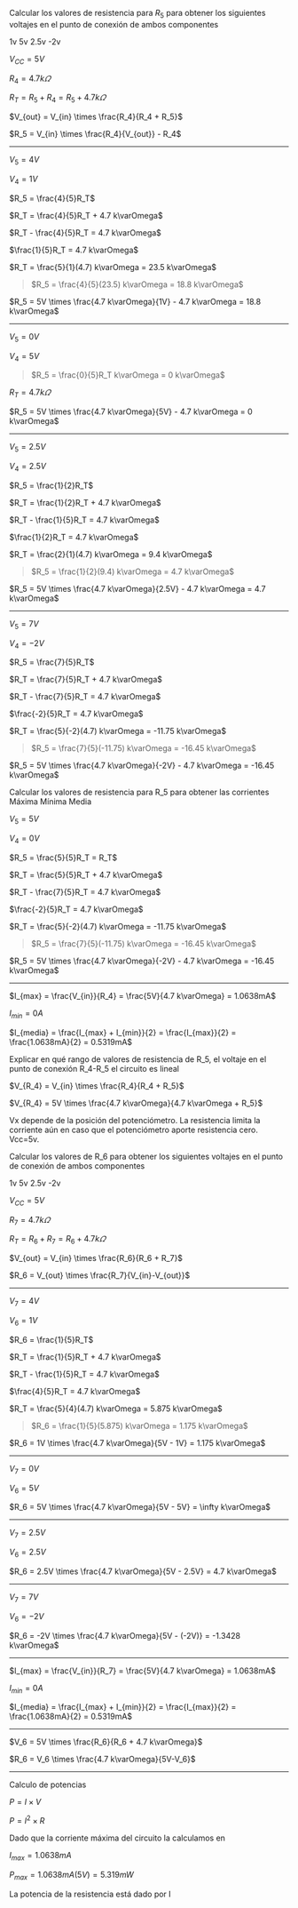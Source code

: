 Calcular los valores de resistencia para $R_5$ para obtener los siguientes voltajes en el punto de conexión 
de ambos componentes  
 
1v 5v 2.5v -2v 
 
$V_{CC} = 5V$

$R_4 = 4.7 k\varOmega$

$R_T = R_5 + R_4 = R_5 + 4.7 k\varOmega$

$V_{out} = V_{in} \times \frac{R_4}{R_4 + R_5}$

$R_5 = V_{in} \times \frac{R_4}{V_{out}} - R_4$

---

$V_5 = 4V$

$V_4 = 1V$

$R_5 = \frac{4}{5}R_T$ 

$R_T = \frac{4}{5}R_T + 4.7 k\varOmega$

$R_T - \frac{4}{5}R_T = 4.7 k\varOmega$

$\frac{1}{5}R_T = 4.7 k\varOmega$

$R_T = \frac{5}{1}(4.7) k\varOmega = 23.5 k\varOmega$

> $R_5 = \frac{4}{5}(23.5) k\varOmega = 18.8 k\varOmega$ 

$R_5 = 5V \times \frac{4.7 k\varOmega}{1V} - 4.7 k\varOmega = 18.8 k\varOmega$

---

$V_5 = 0V$

$V_4 = 5V$

> $R_5 = \frac{0}{5}R_T k\varOmega = 0 k\varOmega$ 

$R_T = 4.7 k\varOmega$

$R_5 = 5V \times \frac{4.7 k\varOmega}{5V} - 4.7 k\varOmega = 0 k\varOmega$

---

$V_5 = 2.5V$

$V_4 = 2.5V$

$R_5 = \frac{1}{2}R_T$ 

$R_T = \frac{1}{2}R_T + 4.7 k\varOmega$

$R_T - \frac{1}{5}R_T = 4.7 k\varOmega$

$\frac{1}{2}R_T = 4.7 k\varOmega$

$R_T = \frac{2}{1}(4.7) k\varOmega = 9.4 k\varOmega$

> $R_5 = \frac{1}{2}(9.4) k\varOmega = 4.7 k\varOmega$ 

$R_5 = 5V \times \frac{4.7 k\varOmega}{2.5V} - 4.7 k\varOmega = 4.7 k\varOmega$

---

$V_5 = 7V$

$V_4 = -2V$

$R_5 = \frac{7}{5}R_T$ 

$R_T = \frac{7}{5}R_T + 4.7 k\varOmega$

$R_T - \frac{7}{5}R_T = 4.7 k\varOmega$

$\frac{-2}{5}R_T = 4.7 k\varOmega$

$R_T = \frac{5}{-2}(4.7) k\varOmega = -11.75 k\varOmega$

> $R_5 = \frac{7}{5}(-11.75) k\varOmega = -16.45 k\varOmega$ 

$R_5 = 5V \times \frac{4.7 k\varOmega}{-2V} - 4.7 k\varOmega = -16.45 k\varOmega$






Calcular los valores de resistencia para R_5 para obtener las corrientes 
Máxima Mínima Media 
 
$V_5 = 5V$

$V_4 = 0V$

$R_5 = \frac{5}{5}R_T = R_T$ 

$R_T = \frac{5}{5}R_T + 4.7 k\varOmega$

$R_T - \frac{7}{5}R_T = 4.7 k\varOmega$

$\frac{-2}{5}R_T = 4.7 k\varOmega$

$R_T = \frac{5}{-2}(4.7) k\varOmega = -11.75 k\varOmega$

> $R_5 = \frac{7}{5}(-11.75) k\varOmega = -16.45 k\varOmega$ 

$R_5 = 5V \times \frac{4.7 k\varOmega}{-2V} - 4.7 k\varOmega = -16.45 k\varOmega$

---

$I_{max} = \frac{V_{in}}{R_4} = \frac{5V}{4.7 k\varOmega} = 1.0638mA$

$I_{min} = 0A$

$I_{media} = \frac{I_{max} + I_{min}}{2} = \frac{I_{max}}{2} = \frac{1.0638mA}{2} = 0.5319mA$

 
Explicar en qué rango de valores de resistencia de R_5, el voltaje en el punto de conexión R_4-R_5  el circuito es lineal 
 

$V_{R_4} = V_{in} \times \frac{R_4}{R_4 + R_5}$

$V_{R_4} = 5V \times \frac{4.7 k\varOmega}{4.7 k\varOmega + R_5}$



 
Vx depende de la posición del potenciómetro. La resistencia limita la corriente aún en caso que el 
potenciómetro aporte resistencia cero. Vcc=5v. 

Calcular los valores de R_6 para obtener los siguientes voltajes en el punto de conexión de ambos componentes  
 

1v 5v 2.5v -2v 
 
$V_{CC} = 5V$

$R_7 = 4.7 k\varOmega$

$R_T = R_6 + R_7 = R_6 + 4.7 k\varOmega$

$V_{out} = V_{in} \times \frac{R_6}{R_6 + R_7}$

$R_6 = V_{out} \times \frac{R_7}{V_{in}-V_{out}}$

---

$V_7 = 4V$

$V_6 = 1V$

$R_6 = \frac{1}{5}R_T$ 

$R_T = \frac{1}{5}R_T + 4.7 k\varOmega$

$R_T - \frac{1}{5}R_T = 4.7 k\varOmega$

$\frac{4}{5}R_T = 4.7 k\varOmega$

$R_T = \frac{5}{4}(4.7) k\varOmega = 5.875 k\varOmega$

> $R_6 = \frac{1}{5}(5.875) k\varOmega = 1.175 k\varOmega$ 

$R_6 = 1V \times \frac{4.7 k\varOmega}{5V - 1V} = 1.175 k\varOmega$

---

$V_7 = 0V$

$V_6 = 5V$

$R_6 = 5V \times \frac{4.7 k\varOmega}{5V - 5V} = \infty k\varOmega$

---

$V_7 = 2.5V$

$V_6 = 2.5V$

$R_6 = 2.5V \times \frac{4.7 k\varOmega}{5V - 2.5V} = 4.7 k\varOmega$

---

$V_7 = 7V$

$V_6 = -2V$

$R_6 = -2V \times \frac{4.7 k\varOmega}{5V - (-2V)} = -1.3428 k\varOmega$

---

$I_{max} = \frac{V_{in}}{R_7} = \frac{5V}{4.7 k\varOmega} = 1.0638mA$

$I_{min} = 0A$

$I_{media} = \frac{I_{max} + I_{min}}{2} = \frac{I_{max}}{2} = \frac{1.0638mA}{2} = 0.5319mA$

 
---

$V_6 = 5V \times \frac{R_6}{R_6 + 4.7 k\varOmega}$

$R_6 = V_6 \times \frac{4.7 k\varOmega}{5V-V_6}$

---
Calculo de potencias

$P = I \times V$

$P = I^2 \times R$

Dado que la corriente máxima del circuito la calculamos en

$I_{max} = 1.0638mA$

$P_{max} = 1.0638mA(5V) = 5.319mW$

La potencia de la resistencia está dado por I